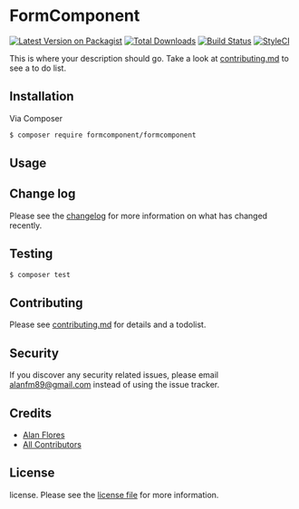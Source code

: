 # FormComponent

[![Latest Version on Packagist][ico-version]][link-packagist]
[![Total Downloads][ico-downloads]][link-downloads]
[![Build Status][ico-travis]][link-travis]
[![StyleCI][ico-styleci]][link-styleci]

This is where your description should go. Take a look at [contributing.md](contributing.md) to see a to do list.

## Installation

Via Composer

``` bash
$ composer require formcomponent/formcomponent
```

## Usage

## Change log

Please see the [changelog](changelog.md) for more information on what has changed recently.

## Testing

``` bash
$ composer test
```

## Contributing

Please see [contributing.md](contributing.md) for details and a todolist.

## Security

If you discover any security related issues, please email alanfm89@gmail.com instead of using the issue tracker.

## Credits

- [Alan Flores][link-author]
- [All Contributors][link-contributors]

## License

license. Please see the [license file](license.md) for more information.

[ico-version]: https://img.shields.io/packagist/v/formcomponent/formcomponent.svg?style=flat-square
[ico-downloads]: https://img.shields.io/packagist/dt/formcomponent/formcomponent.svg?style=flat-square
[ico-travis]: https://img.shields.io/travis/formcomponent/formcomponent/master.svg?style=flat-square
[ico-styleci]: https://styleci.io/repos/12345678/shield

[link-packagist]: https://packagist.org/packages/formcomponent/formcomponent
[link-downloads]: https://packagist.org/packages/formcomponent/formcomponent
[link-travis]: https://travis-ci.org/formcomponent/formcomponent
[link-styleci]: https://styleci.io/repos/12345678
[link-author]: https://github.com/formcomponent
[link-contributors]: ../../contributors]